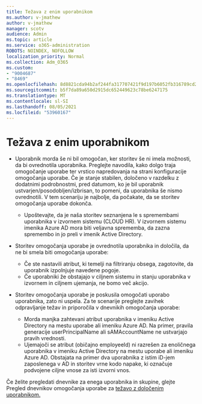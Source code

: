 ```yaml
---
title: Težava z enim uporabnikom
ms.author: v-jmathew
author: v-jmathew
manager: scotv
audience: Admin
ms.topic: article
ms.service: o365-administration
ROBOTS: NOINDEX, NOFOLLOW
localization_priority: Normal
ms.collection: Adm_O365
ms.custom:
- "9004687"
- "8469"
ms.openlocfilehash: 8d8821cda94b2af244fa317707421f9d197b6052fb316789cd286ea8b4adf19e
ms.sourcegitcommit: b5f7da89a650d2915dc652449623c78be6247175
ms.translationtype: MT
ms.contentlocale: sl-SI
ms.lasthandoff: 08/05/2021
ms.locfileid: "53960167"
---
```

# <a name="problem-with-single-user"></a>Težava z enim uporabnikom

- Uporabnik morda še ni bil omogočan, ker storitev še ni imela možnosti, da bi ovrednotila uporabnika. Preglejte navodila, kako dolgo traja omogočanje uporabe ter vrstico napredovanja na strani konfiguracije omogočanja uporabe. Če je stanje stabilen, določeno v razdelku z dodatnimi podrobnostmi, pred datumom, ko je bil uporabnik ustvarjen/posodobljen/izbrisan, to pomeni, da uporabnika še nismo ovrednotili. V tem scenariju je najbolje, da počakate, da se storitev omogočanja uporabe dokonča.

  - Upoštevajte, da je naša storitev seznanjena le s spremembami uporabnika v izvornem sistemu (CLOUD HR). V izvornem sistemu imenika Azure AD mora biti veljavna sprememba, da zazna spremembo in jo preli v imenik Active Directory.
- Storitev omogočanja uporabe je ovrednotila uporabnika in določila, da ne bi smela biti omogočanja uporabe:
  - Če ste nastavili atribut, ki temelji na filtriranju obsega, zagotovite, da uporabnik izpolnjuje navedene pogoje.
  - Če uporabniki že obstajajo v ciljnem sistemu in stanju uporabnika v izvornem in ciljnem ujemanja, ne bomo več akcijo.
- Storitev omogočanja uporabe je poskusila omogočati uporabo uporabnika, zato ni uspela. Za te scenarije preglejte zavihek odpravljanje težav in priporočila v dnevnikih omogočanja uporabe:
  - Morda manjka zahtevani atribut uporabnika v imeniku Active Directory na mestu uporabe ali imeniku Azure AD. Na primer, pravila generacije userPrincipalName ali sAMAccountName ne ustvarjajo pravih vrednosti.
  - Ujemajoči se atribut (običajno employeeId) ni razrešen za enoličnega uporabnika v imeniku Active Directory na mestu uporabe ali imeniku Azure AD. Obstajata na primer dva uporabnika z istim iD-jem zaposlenega v AD in storitev vrne kodo napake, ki označuje podvojene ciljne vnose za isti izvorni vnos.

Če želite pregledati dnevnike za enega uporabnika in skupine, glejte Pregled dnevnikov omogočanja uporabe za [težavo z določenim uporabnikom.](https://docs.microsoft.com/azure/active-directory/reports-monitoring/concept-provisioning-logs)
